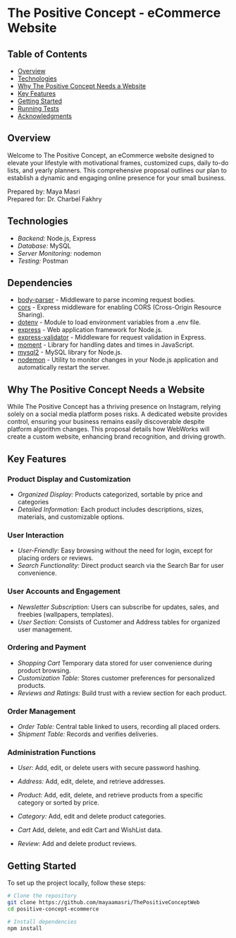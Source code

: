 # The Positive Concept - eCommerce Website
## Table of Contents

- [Overview](#overview)
- [Technologies](#technologies)
- [Why The Positive Concept Needs a Website](#why-the-positive-concept-needs-a-website)
- [Key Features](#key-features)
- [Getting Started](#getting-started)
- [Running Tests](#running-tests)
- [Acknowledgments](#acknowledgments)

## Overview

Welcome to The Positive Concept, an eCommerce website designed to elevate your lifestyle with motivational frames, customized cups, daily to-do lists, and yearly planners. This comprehensive proposal outlines our plan to establish a dynamic and engaging online presence for your small business.

Prepared by: Maya Masri  
Prepared for: Dr. Charbel Fakhry  
  
## Technologies

- *Backend:* Node.js, Express
- *Database:* MySQL
- *Server Monitoring:* nodemon
- *Testing:* Postman

## Dependencies

- [body-parser](https://www.npmjs.com/package/body-parser) - Middleware to parse incoming request bodies.
- [cors](https://www.npmjs.com/package/cors) - Express middleware for enabling CORS (Cross-Origin Resource Sharing).
- [dotenv](https://www.npmjs.com/package/dotenv) - Module to load environment variables from a .env file.
- [express](https://www.npmjs.com/package/express) - Web application framework for Node.js.
- [express-validator](https://www.npmjs.com/package/express-validator) - Middleware for request validation in Express.
- [moment](https://www.npmjs.com/package/moment) - Library for handling dates and times in JavaScript.
- [mysql2](https://www.npmjs.com/package/mysql2) - MySQL library for Node.js.
- [nodemon](https://www.npmjs.com/package/nodemon) - Utility to monitor changes in your Node.js application and automatically restart the server.

## Why The Positive Concept Needs a Website

While The Positive Concept has a thriving presence on Instagram, relying solely on a social media platform poses risks. A dedicated website provides control, ensuring your business remains easily discoverable despite platform algorithm changes. This proposal details how WebWorks will create a custom website, enhancing brand recognition, and driving growth.

## Key Features

### Product Display and Customization

- *Organized Display:* Products categorized, sortable by price and categories
- *Detailed Information:* Each product includes descriptions, sizes, materials, and customizable options.

### User Interaction

- *User-Friendly:* Easy browsing without the need for login, except for placing orders or reviews.
- *Search Functionality:* Direct product search via the Search Bar for user convenience.

### User Accounts and Engagement

- *Newsletter Subscription:* Users can subscribe for updates, sales, and freebies (wallpapers, templates).
- *User Section:* Consists of Customer and Address tables for organized user management.

### Ordering and Payment

- *Shopping Cart* Temporary data stored for user convenience during product browsing.
- *Customization Table:* Stores customer preferences for personalized products.
- *Reviews and Ratings:* Build trust with a review section for each product.

### Order Management

- *Order Table:* Central table linked to users, recording all placed orders.
- *Shipment Table:* Records and verifies deliveries.

### Administration Functions

- *User:* Add, edit, or delete users with secure password hashing.

- *Address:* Add, edit, delete, and retrieve addresses.

- *Product:* Add, edit, delete, and retrieve products from a specific category or sorted by price.

- *Category:* Add, edit and delete product categories.

- *Cart* Add, delete, and edit Cart and WishList data.

- *Review:* Add and delete product reviews.



## Getting Started

To set up the project locally, follow these steps:

```bash
# Clone the repository
git clone https://github.com/mayaamasri/ThePositiveConceptWeb
cd positive-concept-ecommerce

# Install dependencies
npm install
